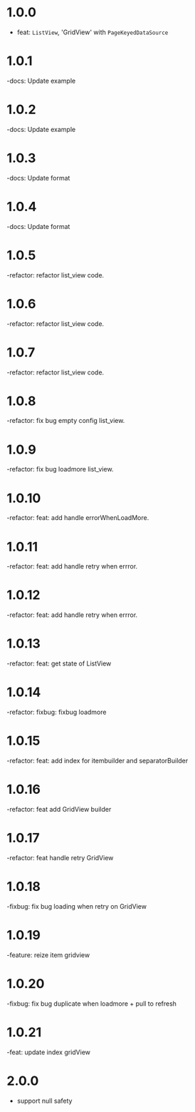 # 1.0.0

- feat: `ListView`, 'GridView' with `PageKeyedDataSource`
# 1.0.1
-docs: Update example

# 1.0.2
-docs: Update example

# 1.0.3
-docs: Update format

# 1.0.4
-docs: Update format

# 1.0.5
-refactor: refactor list_view code.

# 1.0.6
-refactor: refactor list_view code.

# 1.0.7
-refactor: refactor list_view code.

# 1.0.8
-refactor: fix bug empty config list_view.

# 1.0.9
-refactor: fix bug loadmore list_view.

# 1.0.10
-refactor: feat: add handle errorWhenLoadMore.


# 1.0.11
-refactor: feat: add handle retry when errror.

# 1.0.12
-refactor: feat: add handle retry when errror.

# 1.0.13
-refactor: feat: get state of ListView

# 1.0.14
-refactor: fixbug: fixbug loadmore

# 1.0.15
-refactor: feat: add index for itembuilder and separatorBuilder

# 1.0.16
-refactor: feat add GridView builder

# 1.0.17
-refactor: feat handle retry GridView


# 1.0.18
-fixbug: fix bug loading when retry on GridView

# 1.0.19
-feature: reize item gridview

# 1.0.20
-fixbug: fix bug duplicate when loadmore +  pull to refresh


# 1.0.21
-feat: update index gridView

# 2.0.0
- support null safety